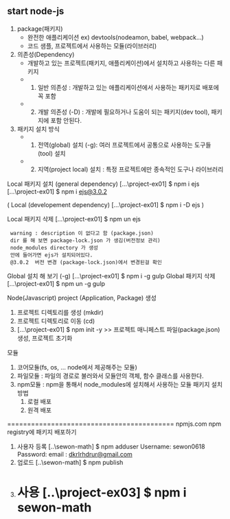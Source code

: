 ## start node-js

1. package(패키지)
   - 완전한 애플리케이션 ex) devtools(nodeamon, babel, webpack...)
   - 코드 샘플, 프로젝트에서 사용하는 모듈(라이브러리)
2. 의존성(Dependency)
   - 개발하고 있는 프로젝트(패키지, 애플리케이션)에서 설치하고 사용하는 다른 패키지
   - 1. 일반 의존성 : 개발하고 있는 애플리케이션에서 사용하는 패키지로 배포에 꼭 포함
   - 2. 개발 의존성 (-D) : 개발에 필요하거나 도움이 되는 패키지(dev tool), 패키지에 포함 안된다.
3. 패키지 설치 방식
   - 1. 전역(global) 설치 (-g): 여러 프로젝트에서 공통으로 사용하는 도구들(tool) 설치
   - 2. 지역(project local) 설치 : 특정 프로젝트에만 종속적인 도구나 라이브러리

Local 패키지 설치 (general dependency)
[...\project-ex01] $ npm i ejs
[...\project-ex01] $ npm i ejs@3.0.2

(
Local (developement dependency)
[...\project-ex01] $ npm i -D ejs
)

Local 패키지 삭제
[...\project-ex01] $ npm un ejs

```
 warning : description 이 없다고 함 (package.json)
 dir 를 해 보면 package-lock.json 가 생김(버전정보 관리)
 node_modules directory 가 생성
 안에 들어가면 ejs가 설치되어있다.
 @3.0.2  버전 변경 (package-lock.json)에서 변경된걸 확인
```

Global 설치 해 보기 (-g)
[...\project-ex01] $ npm i -g gulp
Global 패키지 삭제
[...\project-ex01] $ npm un -g gulp

Node(Javascript) project (Application, Package) 생성

1. 프로젝트 디렉토리를 생성 (mkdir)
2. 프로젝트 디렉토리로 이동 (cd)
3. [...\project-ex01] $ npm init -y >> 프로젝트 매니페스트 파일(package.json) 생성, 프로젝트 초기화

모듈

1. 코어모듈(fs, os, ... node에서 제공해주는 모듈)
2. 파일모듈 : 파일의 경로로 불러와서 모듈안의 객체, 함수 클래스를 사용한다.
3. npm모듈 : npm을 통해서 node_modules에 설치해서 사용하는 모듈
   패키지 설치 방법
   1. 로컬 배포
   2. 원격 배포

==========================================
npmjs.com npm registry에 패키지 배포하기

1. 사용자 등록
   [..\sewon-math] $ npm adduser
   Username: sewon0618
   Password:
   email : dkrlrhdrur@gmail.com
2. 업로드
   [..\sewon-math] $ npm publish
3. 사용
   [..\project-ex03] $ npm i sewon-math
   ======================================
